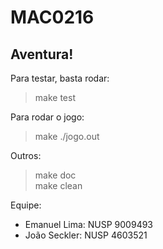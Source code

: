# MAC0216

## Aventura!
Para testar, basta rodar:
> make test

Para rodar o jogo:
> make
> ./jogo.out

Outros:  
> make doc  
> make clean  

Equipe: 
* Emanuel Lima:  NUSP 9009493    
* João Seckler:  NUSP 4603521
